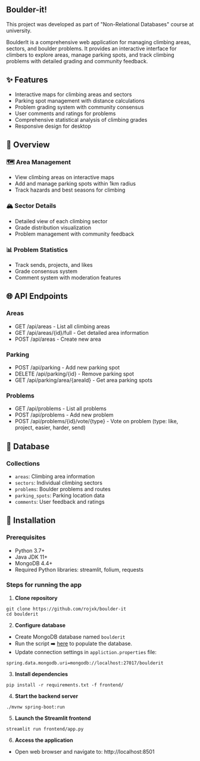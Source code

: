 ## Boulder-it!
This project was developed as part of "Non-Relational Databases" course at university.

BoulderIt is a comprehensive web application for managing climbing areas, sectors, and boulder problems. It provides an interactive interface for climbers to explore areas, manage parking spots, and track climbing problems with detailed grading and community feedback.

## ✨ Features
- Interactive maps for climbing areas and sectors
- Parking spot management with distance calculations
- Problem grading system with community consensus
- User comments and ratings for problems
- Comprehensive statistical analysis of climbing grades
- Responsive design for desktop

## 🔎 Overview

### 🗺️ Area Management
- View climbing areas on interactive maps
- Add and manage parking spots within 1km radius
- Track hazards and best seasons for climbing

### 🏔️ Sector Details
- Detailed view of each climbing sector
- Grade distribution visualization
- Problem management with community feedback

### 📊 Problem Statistics
- Track sends, projects, and likes
- Grade consensus system
- Comment system with moderation features

## 🌐 API Endpoints
### Areas

- GET /api/areas - List all climbing areas
- GET /api/areas/{id}/full - Get detailed area information
- POST /api/areas - Create new area

### Parking

- POST /api/parking - Add new parking spot
- DELETE /api/parking/{id} - Remove parking spot
- GET /api/parking/area/{areaId} - Get area parking spots

### Problems

- GET /api/problems - List all problems
- POST /api/problems - Add new problem
- POST /api/problems/{id}/vote/{type} - Vote on problem (type: like, project, easier, harder, send)


## 📘 Database
### Collections
- `areas`: Climbing area information
- `sectors`: Individual climbing sectors
- `problems`: Boulder problems and routes
- `parking_spots`: Parking location data
- `comments`: User feedback and ratings

## 🚀 Installation
### Prerequisites
- Python 3.7+
- Java JDK 11+
- MongoDB 4.4+
- Required Python libraries: streamlit, folium, requests

### Steps for running the app
1. **Clone repository**
```
git clone https://github.com/rojxk/boulder-it
cd boulderit
```
2. **Configure database**
- Create MongoDB database named `boulderit`
- Run the script ➡️ [here](https://github.com/rojxk/boulder-it/blob/main/database/init-db.js) to populate the database.
- Update connection settings in `appliction.properties` file:
```
spring.data.mongodb.uri=mongodb://localhost:27017/boulderit
```
3. **Install dependencies**
```
pip install -r requirements.txt -f frontend/
```
4. **Start the backend server**
```
./mvnw spring-boot:run
```
5. **Launch the Streamlit frontend**
```
streamlit run frontend/app.py
```
6. **Access the application**
- Open web browser and navigate to: http://localhost:8501
